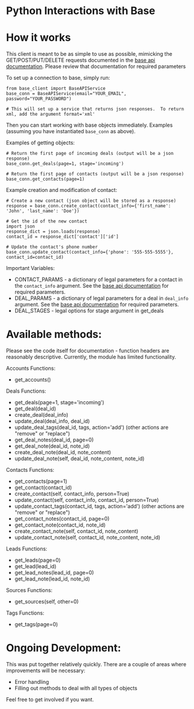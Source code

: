 # Python Interactions with Base

How it works
============

This client is meant to be as simple to use as possible, mimicking the GET/POST/PUT/DELETE requests documented in the [base api documentation](http://dev.futuresimple.com/api/overview).  Please review that documentation for required parameters 

To set up a connection to base, simply run:

    from base_client import BaseAPIService
    base_conn = BaseAPIService(email="YOUR_EMAIL", password="YOUR_PASSWORD")

    # This will set up a service that returns json responses.  To return xml, add the argument format='xml'

Then you can start working with base objects immediately.  Examples (assuming you have instantiated `base_conn` as above).

Examples of getting objects:

    # Return the first page of incoming deals (output will be a json response)
    base_conn.get_deals(page=1, stage='incoming')

    # Return the first page of contacts (output will be a json response)
    base_conn.get_contacts(page=1)

Example creation and modification of contact:

    # Create a new contact (json object will be stored as a response)
    response = base_conn.create_contact(contact_info={'first_name': 'John', 'last_name': 'Doe'})

    # Get the id of the new contact
    import json
    response_dict = json.loads(response)
    contact_id = response_dict['contact']['id']

    # Update the contact's phone number
    base_conn.update_contact(contact_info={'phone': '555-555-5555'}, contact_id=contact_id)

Important Variables:
* CONTACT_PARAMS - a dictionary of legal parameters for a contact in the `contact_info` argument.  See the [base api documentation](http://dev.futuresimple.com/api/overview) for required parameters.
* DEAL_PARAMS - a dictionary of legal parameters for a deal in `deal_info` argument.  See the [base api documentation](http://dev.futuresimple.com/api/overview) for required parameters.
* DEAL_STAGES - legal options for stage argument in get_deals

Available methods:
==================
Please see the code itself for documentation - function headers are reasonably descriptive.  Currently, the module has limited functionality.

Accounts Functions:
* get_accounts()

Deals Functions:
* get_deals(page=1, stage='incoming')
* get_deal(deal_id)
* create_deal(deal_info)
* update_deal(deal_info, deal_id)
* update_deal_tags(deal_id, tags, action='add') (other actions are "remove" or "replace")
* get_deal_notes(deal_id, page=0)
* get_deal_note(deal_id, note_id)
* create_deal_note(deal_id, note_content)
* update_deal_note(self, deal_id, note_content, note_id)

Contacts Functions:
* get_contacts(page=1)
* get_contact(contact_id)
* create_contact(self, contact_info, person=True)
* update_contact(self, contact_info, contact_id, person=True)
* update_contact_tags(contact_id, tags, action='add') (other actions are "remove" or "replace")
* get_contact_notes(contact_id,  page=0)
* get_contact_note(contact_id, note_id)
* create_contact_note(self, contact_id, note_content)
* update_contact_note(self, contact_id, note_content, note_id)

Leads Functions:
* get_leads(page=0)
* get_lead(lead_id)
* get_lead_notes(lead_id, page=0)
* get_lead_note(lead_id, note_id)

Sources Functions:
* get_sources(self, other=0)

Tags Functions:
* get_tags(page=0)

Ongoing Development:
====================
This was put together relatively quickly.  There are a couple of areas where improvements will be necessary:
* Error handling
* Filling out methods to deal with all types of objects

Feel free to get involved if you want.